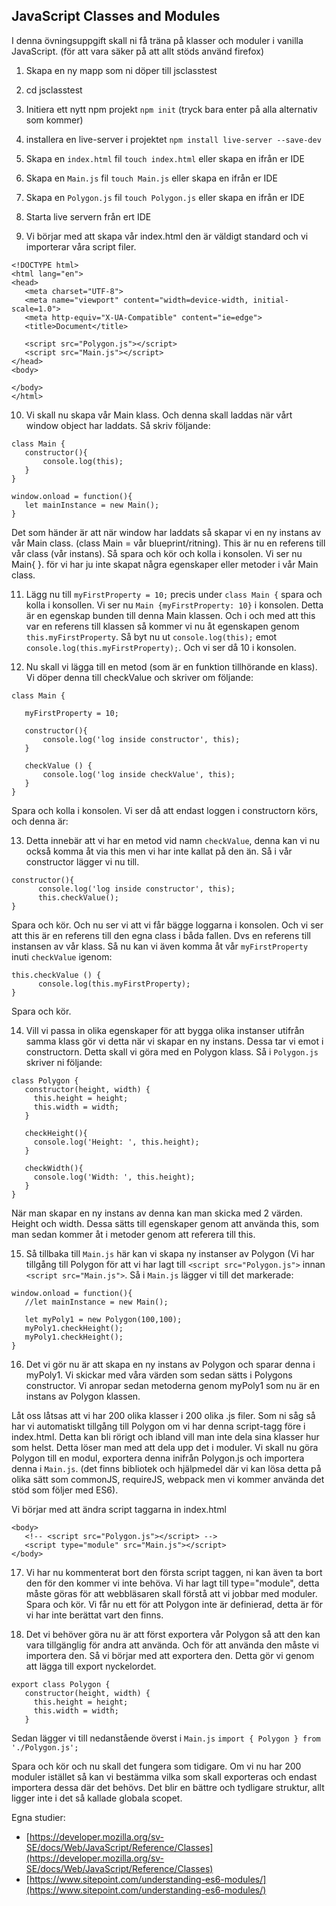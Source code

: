 ## JavaScript Classes and Modules

I denna övningsuppgift skall ni få träna på klasser och moduler i vanilla JavaScript. (för att vara säker på att allt stöds använd firefox)

1. Skapa en ny mapp som ni döper till jsclasstest

1. cd jsclasstest

1. Initiera ett nytt npm projekt ```npm init``` (tryck bara enter på alla alternativ som kommer)

1. installera en live-server i projektet ```npm install live-server --save-dev```

1. Skapa en ```index.html``` fil ```touch index.html``` eller skapa en ifrån er IDE

1. Skapa en ```Main.js``` fil ```touch Main.js``` eller skapa en ifrån er IDE

1. Skapa en ```Polygon.js``` fil ```touch Polygon.js``` eller skapa en ifrån er IDE

1. Starta live servern från ert IDE

1. Vi börjar med att skapa vår index.html den är väldigt standard och vi importerar våra script filer.
```
<!DOCTYPE html>
<html lang="en">
<head>
   <meta charset="UTF-8">
   <meta name="viewport" content="width=device-width, initial-scale=1.0">
   <meta http-equiv="X-UA-Compatible" content="ie=edge">
   <title>Document</title>

   <script src="Polygon.js"></script>
   <script src="Main.js"></script>
</head>
<body>

</body>
</html>
```

10. Vi skall nu skapa vår Main klass. Och denna skall laddas när vårt window object har laddats. Så skriv följande:
```
class Main {
   constructor(){
       console.log(this);
   }
}

window.onload = function(){
   let mainInstance = new Main();
}
```

Det som händer är att när window har laddats så skapar vi en ny instans av vår Main class. (class Main = vår blueprint/ritning). This är nu en referens till vår class (vår instans). Så spara och kör och kolla i konsolen. Vi ser nu Main{ }. för vi har ju inte skapat några egenskaper eller metoder i vår Main class.

11. Lägg nu till ```myFirstProperty = 10;``` precis under ```class Main {``` spara och kolla i konsollen. Vi ser nu ```Main {myFirstProperty: 10}``` i konsolen. Detta är en egenskap bunden till denna Main klassen. Och i och med att this var en referens till klassen så kommer vi nu åt egenskapen genom ```this.myFirstProperty```. Så byt nu ut ```console.log(this);``` emot ```console.log(this.myFirstProperty);```. Och vi ser då 10 i konsolen.

12. Nu skall vi lägga till en metod (som är en funktion tillhörande en klass). Vi döper denna till checkValue och skriver om följande:
```
class Main {

   myFirstProperty = 10;

   constructor(){
       console.log('log inside constructor', this);
   }

   checkValue () {
       console.log('log inside checkValue', this);
   }
}
```

Spara och kolla i konsolen. Vi ser då att endast loggen i constructorn körs, och denna är:

13. Detta innebär att vi har en metod vid namn ```checkValue```, denna kan vi nu också komma åt via this men vi har inte kallat på den än. Så i vår constructor lägger vi nu till.
```
constructor(){
      console.log('log inside constructor', this);
      this.checkValue();
}
```

Spara och kör. Och nu ser vi att vi får bägge loggarna i konsolen. Och vi ser att this är en referens till den egna class i båda fallen. Dvs en referens till instansen av vår klass. Så nu kan vi även komma åt vår ```myFirstProperty``` inuti ```checkValue``` igenom:
```
this.checkValue () {
      console.log(this.myFirstProperty);
}
```
Spara och kör.

14. Vill vi passa in olika egenskaper för att bygga olika instanser utifrån samma klass gör vi detta när vi skapar en ny instans. Dessa tar vi emot i constructorn. Detta skall vi göra med en Polygon klass. Så i ```Polygon.js``` skriver ni följande:
```
class Polygon {
   constructor(height, width) {
     this.height = height;
     this.width = width;
   }

   checkHeight(){
     console.log('Height: ', this.height);
   }

   checkWidth(){
     console.log('Width: ', this.height);
   }
}
```

När man skapar en ny instans av denna kan man skicka med 2 värden. Height och width. Dessa sätts till egenskaper genom att använda this, som man sedan kommer åt i metoder genom att referera till this.

15. Så tillbaka till ```Main.js``` här kan vi skapa ny instanser av Polygon (Vi har tillgång till Polygon för att vi har lagt till ```<script src="Polygon.js">``` innan ```<script src="Main.js">```. Så i ```Main.js``` lägger vi till det markerade:
```
window.onload = function(){
   //let mainInstance = new Main();

   let myPoly1 = new Polygon(100,100);
   myPoly1.checkHeight();
   myPoly1.checkHeight();
}
```

16. Det vi gör nu är att skapa en ny instans av Polygon och sparar denna i myPoly1. Vi skickar med våra värden som sedan sätts i Polygons constructor. Vi anropar sedan metoderna genom myPoly1 som nu är en instans av Polygon klassen.

Låt oss låtsas att vi har 200 olika klasser i 200 olika .js filer. Som ni såg så har vi automatiskt tillgång till Polygon om vi har denna script-tagg före i index.html. Detta kan bli rörigt och ibland vill man inte dela sina klasser hur som helst. Detta löser man med att dela upp det i moduler. Vi skall nu göra Polygon till en modul, exportera denna inifrån Polygon.js och importera denna i ```Main.js```. (det finns bibliotek och hjälpmedel där vi kan lösa detta på olika sätt som commonJS, requireJS, webpack men vi kommer använda det stöd som följer med ES6).

Vi börjar med att ändra script taggarna in index.html
```
<body>
   <!-- <script src="Polygon.js"></script> -->
   <script type="module" src="Main.js"></script>
</body>
```

17. Vi har nu kommenterat bort den första script taggen, ni kan även ta bort den för den kommer vi inte behöva. Vi har lagt till type="module", detta måste göras för att webbläsaren skall förstå att vi jobbar med moduler. Spara och kör. Vi får nu ett för att Polygon inte är definierad, detta är för vi har inte berättat vart den finns.

18. Det vi behöver göra nu är att först exportera vår Polygon så att den kan vara tillgänglig för andra att använda. Och för att använda den måste vi importera den. Så vi börjar med att exportera den. Detta gör vi genom att lägga till export nyckelordet.
```
export class Polygon {
   constructor(height, width) {
     this.height = height;
     this.width = width;
   }
```

Sedan lägger vi till nedanstående överst i ```Main.js```
```import { Polygon } from './Polygon.js';```

Spara och kör och nu skall det fungera som tidigare. Om vi nu har 200 moduler istället så kan vi bestämma vilka som skall exporteras och endast importera dessa där det behövs. Det blir en bättre och tydligare struktur, allt ligger inte i det så kallade globala scopet.

Egna studier:
* [https://developer.mozilla.org/sv-SE/docs/Web/JavaScript/Reference/Classes](https://developer.mozilla.org/sv-SE/docs/Web/JavaScript/Reference/Classes)
* [https://www.sitepoint.com/understanding-es6-modules/](https://www.sitepoint.com/understanding-es6-modules/)


